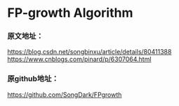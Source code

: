 # FP-growth Algorithm
### 原文地址：
https://blog.csdn.net/songbinxu/article/details/80411388  
https://www.cnblogs.com/pinard/p/6307064.html
### 原github地址：
https://github.com/SongDark/FPgrowth